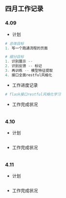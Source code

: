 ## 四月工作记录

### 4.09

- 计划

```python
# 总体目标
1. 写一个跑通流程的页面

# 细分目标
1. 识别展示 -- 
2. 识别反馈 -- 标记
3. 再训练 -- 模型特征提取
4. 接口全面restful风格化
```

- 工作进度记录

```python
# flask接口restful风格化学习
```

- 工作完成状况

```python

```

### 4.10

- 计划

```python

```

- 工作完成状况

```python

```

### 4.11

- 计划

```python

```

- 工作完成状况

```python

```

